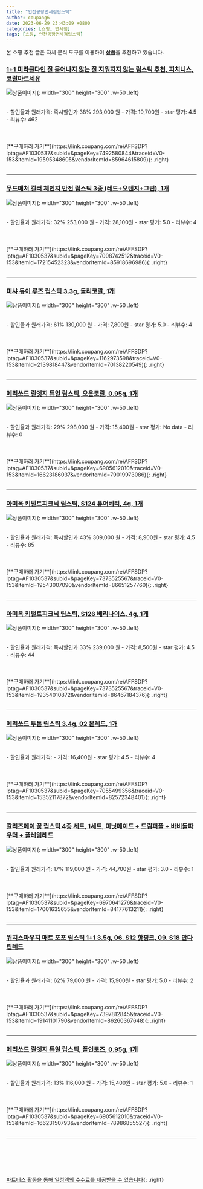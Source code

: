 ```yaml
---
title: "인천공항면세점립스틱"
author: coupang6
date: 2023-06-29 23:43:09 +0800
categories: [쇼핑, 면세점]
tags: [쇼핑, 인천공항면세점립스틱]
---
```


본 쇼핑 추천 글은 자체 분석 도구를 이용하여 [**상품**](https://link.coupang.com/a/bao1ui)을 추천하고 있습니다.

### [1+1 미라클다인 잘 묻어나지 않는 잘 지워지지 않는 립스틱 추천, 피치니스, 코랄마르세유](https://link.coupang.com/re/AFFSDP?lptag=AF1030537&subid=&pageKey=7492580844&traceid=V0-153&itemId=19595348605&vendorItemId=85964615809)

![상품이미지](https://thumbnail10.coupangcdn.com/thumbnails/remote/230x230ex/image/vendor_inventory/7572/785088658d3d1909bdcac5358e0a908d5cd90c5b1815e30849dfafb1ad3e.png){: width="300" height="300" .w-50 .left}


<br>
- 할인율과 원래가격: 즉시할인가 38%  293,000   원
- 가격: 19,700원
- star 평가: 4.5
- 리뷰수: 462
<br>
<br>
<br>
<br>
[**구매하러 가기**](https://link.coupang.com/re/AFFSDP?lptag=AF1030537&subid=&pageKey=7492580844&traceid=V0-153&itemId=19595348605&vendorItemId=85964615809){: .right}
<br>
<br>

---

### [무드매쳐 컬러 체인지 반전 립스틱 3종 (레드+오렌지+그린), 1개](https://link.coupang.com/re/AFFSDP?lptag=AF1030537&subid=&pageKey=7008742512&traceid=V0-153&itemId=17215452323&vendorItemId=85918696986)

![상품이미지](https://thumbnail6.coupangcdn.com/thumbnails/remote/230x230ex/image/vendor_inventory/1d9f/d6d7132ddf585f8f6ef291b70d8539d7a375a715571817f3f83959eeeabf.jpg){: width="300" height="300" .w-50 .left}


<br>
- 할인율과 원래가격: 32%  253,000   원
- 가격: 28,100원
- star 평가: 5.0
- 리뷰수: 4
<br>
<br>
<br>
<br>
[**구매하러 가기**](https://link.coupang.com/re/AFFSDP?lptag=AF1030537&subid=&pageKey=7008742512&traceid=V0-153&itemId=17215452323&vendorItemId=85918696986){: .right}
<br>
<br>

---

### [미샤 듀이 루즈 립스틱 3.3g, 돌리코랄, 1개](https://link.coupang.com/re/AFFSDP?lptag=AF1030537&subid=&pageKey=1162973598&traceid=V0-153&itemId=2139818447&vendorItemId=70138220549)

![상품이미지](https://thumbnail8.coupangcdn.com/thumbnails/remote/230x230ex/image/retail/images/2020/01/08/19/0/8f71f2f1-e732-4654-a593-87fbd85b9531.jpg){: width="300" height="300" .w-50 .left}


<br>
- 할인율과 원래가격: 61%  130,000   원
- 가격: 7,800원
- star 평가: 5.0
- 리뷰수: 4
<br>
<br>
<br>
<br>
[**구매하러 가기**](https://link.coupang.com/re/AFFSDP?lptag=AF1030537&subid=&pageKey=1162973598&traceid=V0-153&itemId=2139818447&vendorItemId=70138220549){: .right}
<br>
<br>

---

### [메리쏘드 릴엣지 듀얼 립스틱, 오운코랄, 0.95g, 1개](https://link.coupang.com/re/AFFSDP?lptag=AF1030537&subid=&pageKey=6905612010&traceid=V0-153&itemId=16623186037&vendorItemId=79019973086)

![상품이미지](https://thumbnail9.coupangcdn.com/thumbnails/remote/230x230ex/image/rs_quotation_api/e3rd0qzo/ad9ccda0590147f5910cefc2a3003b35.jpg){: width="300" height="300" .w-50 .left}


<br>
- 할인율과 원래가격: 29%  298,000   원
- 가격: 15,400원
- star 평가: No data
- 리뷰수: 0
<br>
<br>
<br>
<br>
[**구매하러 가기**](https://link.coupang.com/re/AFFSDP?lptag=AF1030537&subid=&pageKey=6905612010&traceid=V0-153&itemId=16623186037&vendorItemId=79019973086){: .right}
<br>
<br>

---

### [아미옥 키털트피크닉 립스틱, S124 퓨어베리, 4g, 1개](https://link.coupang.com/re/AFFSDP?lptag=AF1030537&subid=&pageKey=7373525567&traceid=V0-153&itemId=19543007090&vendorItemId=86651257760)

![상품이미지](https://thumbnail6.coupangcdn.com/thumbnails/remote/230x230ex/image/vendor_inventory/5401/deaac60e4295da44443dd779317cb039b1edf4e20df66915b4c2328f3157.jpg){: width="300" height="300" .w-50 .left}


<br>
- 할인율과 원래가격: 즉시할인가 43%  309,000   원
- 가격: 8,900원
- star 평가: 4.5
- 리뷰수: 85
<br>
<br>
<br>
<br>
[**구매하러 가기**](https://link.coupang.com/re/AFFSDP?lptag=AF1030537&subid=&pageKey=7373525567&traceid=V0-153&itemId=19543007090&vendorItemId=86651257760){: .right}
<br>
<br>

---

### [아미옥 키털트피크닉 립스틱, S126 베리나이스, 4g, 1개](https://link.coupang.com/re/AFFSDP?lptag=AF1030537&subid=&pageKey=7373525567&traceid=V0-153&itemId=19354010872&vendorItemId=86467184376)

![상품이미지](https://thumbnail7.coupangcdn.com/thumbnails/remote/230x230ex/image/vendor_inventory/279a/3866ca573176e6f1e515e0fe4a2e20e14a6de27afdd902e76ffabd4e5457.jpg){: width="300" height="300" .w-50 .left}


<br>
- 할인율과 원래가격: 즉시할인가 33%  239,000   원
- 가격: 8,500원
- star 평가: 4.5
- 리뷰수: 44
<br>
<br>
<br>
<br>
[**구매하러 가기**](https://link.coupang.com/re/AFFSDP?lptag=AF1030537&subid=&pageKey=7373525567&traceid=V0-153&itemId=19354010872&vendorItemId=86467184376){: .right}
<br>
<br>

---

### [메리쏘드 투톤 립스틱 3.4g, 02 본레드, 1개](https://link.coupang.com/re/AFFSDP?lptag=AF1030537&subid=&pageKey=7055499356&traceid=V0-153&itemId=15352117872&vendorItemId=82572348401)

![상품이미지](https://thumbnail7.coupangcdn.com/thumbnails/remote/230x230ex/image/rs_quotation_api/3ex5awlo/02f87a6b1666487bb6ee8d284c304163.jpg){: width="300" height="300" .w-50 .left}


<br>
- 할인율과 원래가격: 
- 가격: 16,400원
- star 평가: 4.5
- 리뷰수: 4
<br>
<br>
<br>
<br>
[**구매하러 가기**](https://link.coupang.com/re/AFFSDP?lptag=AF1030537&subid=&pageKey=7055499356&traceid=V0-153&itemId=15352117872&vendorItemId=82572348401){: .right}
<br>
<br>

---

### [칼리즈메이 꽃 립스틱 4종 세트, 1세트, 미닛메이드 + 드림퍼플 + 바비돌파우더 + 플레임레드](https://link.coupang.com/re/AFFSDP?lptag=AF1030537&subid=&pageKey=6970641276&traceid=V0-153&itemId=17001635655&vendorItemId=84177613211)

![상품이미지](https://thumbnail9.coupangcdn.com/thumbnails/remote/230x230ex/image/retail/images/2022/12/02/18/7/09e9b4b7-3f49-42e3-ae26-2b82c48408ef.jpg){: width="300" height="300" .w-50 .left}


<br>
- 할인율과 원래가격: 17%  119,000   원
- 가격: 44,700원
- star 평가: 3.0
- 리뷰수: 1
<br>
<br>
<br>
<br>
[**구매하러 가기**](https://link.coupang.com/re/AFFSDP?lptag=AF1030537&subid=&pageKey=6970641276&traceid=V0-153&itemId=17001635655&vendorItemId=84177613211){: .right}
<br>
<br>

---

### [위치스파우치 매트 포포 립스틱 1+1 3.5g, 06. S12 핫핑크, 09. S18 만다린레드](https://link.coupang.com/re/AFFSDP?lptag=AF1030537&subid=&pageKey=7397812845&traceid=V0-153&itemId=19141101790&vendorItemId=86260367648)

![상품이미지](https://thumbnail7.coupangcdn.com/thumbnails/remote/230x230ex/image/vendor_inventory/5588/0aa3d616053dd4f59e42ddde78b9ce90e48f54c36dd9cca6b2ea052be187.jpg){: width="300" height="300" .w-50 .left}


<br>
- 할인율과 원래가격: 62%  79,000   원
- 가격: 15,900원
- star 평가: 5.0
- 리뷰수: 2
<br>
<br>
<br>
<br>
[**구매하러 가기**](https://link.coupang.com/re/AFFSDP?lptag=AF1030537&subid=&pageKey=7397812845&traceid=V0-153&itemId=19141101790&vendorItemId=86260367648){: .right}
<br>
<br>

---

### [메리쏘드 릴엣지 듀얼 립스틱, 폴인로즈, 0.95g, 1개](https://link.coupang.com/re/AFFSDP?lptag=AF1030537&subid=&pageKey=6905612010&traceid=V0-153&itemId=16623150793&vendorItemId=78986855527)

![상품이미지](https://thumbnail9.coupangcdn.com/thumbnails/remote/230x230ex/image/rs_quotation_api/olrmtfbq/ba6e80d84ff147dcaaae5c2e4c565343.jpg){: width="300" height="300" .w-50 .left}


<br>
- 할인율과 원래가격: 13%  116,000   원
- 가격: 15,400원
- star 평가: 5.0
- 리뷰수: 1
<br>
<br>
<br>
<br>
[**구매하러 가기**](https://link.coupang.com/re/AFFSDP?lptag=AF1030537&subid=&pageKey=6905612010&traceid=V0-153&itemId=16623150793&vendorItemId=78986855527){: .right}
<br>
<br>

---
<br><br><br><br><br> [파트너스 활동을 통해 일정액의 수수료를 제공받을 수 있습니다](https://link.coupang.com/a/bao1ui){: .right}